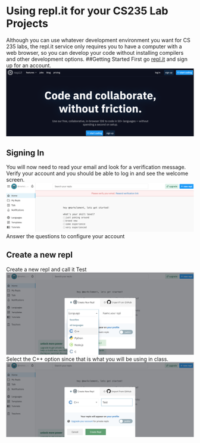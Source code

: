 # Using repl.it for your CS235 Lab Projects
Although you can use whatever development environment you want for CS 235 labs, the repl.it service only requires you to have a computer with a web browser, so you can develop your code without installing compilers and other development options.
##Getting Started
First go [repl.it](https://repl.it/) and sign up for an account.
![Sign Up](https://github.com/BYUCS235/BYUCS235.github.io/blob/master/replItCreateAccount.png)

## Signing In
You will now need to read your email and look for a verification message.  Verify your account and you should be able to log in and see the welcome screen.
![Verify](https://github.com/BYUCS235/BYUCS235.github.io/blob/master/replitVerification.png)
Answer the questions to configure your account
## Create a new repl
Create a new repl and call it Test
![NewRepl](https://github.com/BYUCS235/BYUCS235.github.io/blob/master/replitNewRepl.png)
Select the C++ option since that is what you will be using in class.
![NewRepl](https://github.com/BYUCS235/BYUCS235.github.io/blob/master/replitNewRepl2.png)

